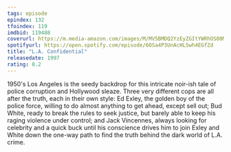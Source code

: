 ```yaml
---
tags: episode
epindex: 132
tfoindex: 119
imdbid: 119488
coverurl: https://m.media-amazon.com/images/M/MV5BMDQ2YzEyZGItYWRhOS00MjBmLTkzMDUtMTdjYzkyMmQxZTJlXkEyXkFqcGdeQXVyNjU0OTQ0OTY@._V1_SY300_CR0,0,202,300_.jpg
spotifyurl: https://open.spotify.com/episode/6OSa4P3UnAcHLSwh4EGfZd
title: "L.A. Confidential"
releasedate: 1997
rating: 8.2
---
```


1950's Los Angeles is the seedy backdrop for this intricate noir-ish tale of police corruption and Hollywood sleaze. Three very different cops are all after the truth, each in their own style: Ed Exley, the golden boy of the police force, willing to do almost anything to get ahead, except sell out; Bud White, ready to break the rules to seek justice, but barely able to keep his raging violence under control; and Jack Vincennes, always looking for celebrity and a quick buck until his conscience drives him to join Exley and White down the one-way path to find the truth behind the dark world of L.A. crime.